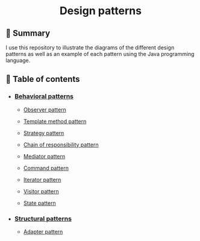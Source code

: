 <div align="center">
  <br>
  <h1>Design patterns</h1>
</div>





## 📙 Summary

I use this repository to illustrate the diagrams of the different design patterns as well as an example of each pattern using the Java programming language.



##  :pushpin: Table of contents

- ### [Behavioral patterns](Behavioral%20patterns)

  	- [Observer pattern](Behavioral%20patterns/Observer%20pattern)

   - [Template method pattern](Behavioral%20patterns/Template%20method%20pattern)
  
   - [Strategy pattern](Behavioral%20patterns/Strategy%20pattern)
  
   - [Chain of responsibility pattern](Behavioral%20patterns/Chain%20of%20responsibility%20pattern)
  
  - [Mediator pattern](Behavioral%20patterns/Mediator%20pattern)
  
  - [Command pattern](Behavioral%20patterns/Command%20pattern)
  
  - [Iterator pattern](Behavioral%20patterns/Iterator%20pattern)
  
  - [Visitor pattern](Behavioral%20patterns/Visitor%20pattern)
  
  - [State pattern](Behavioral%20patterns/State%20pattern)
  
    
  
- ### [Structural patterns](Structural%20patterns)

  - [Adapter pattern](Structural%20patterns/Adapter%20pattern)

